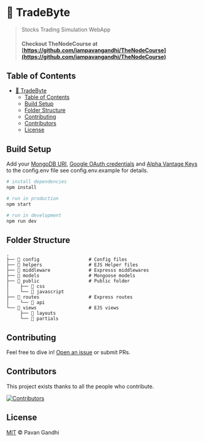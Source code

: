 # 💸 TradeByte

> Stocks Trading Simulation WebApp
>
> #### Checkout TheNodeCourse at [https://github.com/iampavangandhi/TheNodeCourse](https://github.com/iampavangandhi/TheNodeCourse)

## Table of Contents

- [💸 TradeByte](#-tradebyte)
  - [Table of Contents](#table-of-contents)
  - [Build Setup](#build-setup)
  - [Folder Structure](#folder-structure)
  - [Contributing](#contributing)
  - [Contributors](#contributors)
  - [License](#license)

## Build Setup

Add your [MongoDB URI](https://www.mongodb.com/cloud/atlas), [Google OAuth credentials](console.developers.google.com/) and [Alpha Vantage Keys](https://www.alphavantage.co/) to the config.env file see config.env.example for details.

```bash
# install dependencies
npm install

# run in production
npm start

# run in development
npm run dev
```

## Folder Structure

    .
    ├── 📁 config                  # Config files
    ├── 📁 helpers                 # EJS Helper files
    ├── 📁 middleware              # Expresss middlewares
    ├── 📁 models                  # Mongoose models
    ├── 📁 public                  # Public folder
    │    ├── 📁 css
    │    └── 📁 javascript
    ├── 📁 routes                  # Express routes
    │    └── 📁 api
    └── 📁 views                   # EJS views
         ├── 📁 layouts
         └── 📁 partials

## Contributing

Feel free to dive in! [Open an issue](https://github.com/iampavangandhi/TradeByte/issues/new) or submit PRs.

## Contributors

This project exists thanks to all the people who contribute.

[![Contributors](https://readme-contributors.now.sh/iampavangandhi/tradebyte?extension=jpg&width=300&avatarSize=25)](https://github.com/iampavangandhi/TradeByte/graphs/contributors)

## License

[MIT](LICENSE) © Pavan Gandhi
